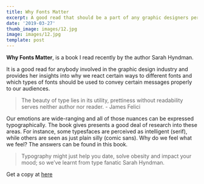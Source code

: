 ```yaml
---
title: Why Fonts Matter
excerpt: A good read that should be a part of any graphic designers personal library.
date: '2019-03-27'
thumb_image: images/12.jpg
image: images/12.jpg
template: post
---
```


**Why Fonts Matter**, is a book I read recently by the author Sarah Hyndman.

It is a good read for anybody involved in the graphic design industry and provides her insights into why we react certain ways to different fonts and which types of fonts should be used to convey certain messages properly to our audiences.

> The beauty of type lies in its utility, prettiness without readability serves neither author nor reader. - James Felici

Our emotions are wide-ranging and all of those nuances can be expressed typographically.  The book gives presents a good deal of research into these areas. For instance, some typesfaces are perceived as intelligent (serif), while others are seen as just plain silly (comic sans). Why do we feel what we feel? The answers can be found in this book.

> Typography might just help you date, solve obesity and impact your mood; so we’ve learnt from type fanatic Sarah Hyndman.

Get a copy at [here](https://www.amazon.com/Why-Fonts-Matter-Sarah-Hyndman/dp/1584236310)